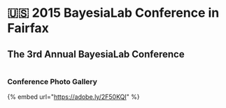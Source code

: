 # 🇺🇸 2015 BayesiaLab Conference in Fairfax

## The 3rd Annual BayesiaLab Conference

<figure><img src="https://res.cloudinary.com/dvr3obmlj/image/upload/v1710437509/Bayesia-header-conference2015_1200x400_tzt9gt.jpg" alt=""><figcaption></figcaption></figure>

### Conference Photo Gallery

{% embed url="https://adobe.ly/2F50KQI" %}
